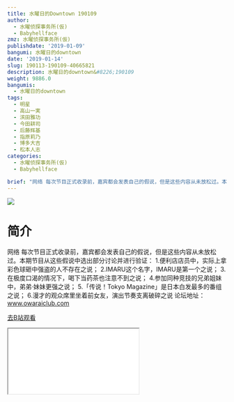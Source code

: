 ```yaml
---
title: 水曜日的Downtown 190109
author:
  - 水曜侦探事务所(仮)
  - Babyhellface
zmz: 水曜侦探事务所(仮)
publishdate: '2019-01-09'
bangumi: 水曜日的downtown
date: '2019-01-14'
slug: 190113-190109-40665821
description: 水曜日的downtown&#8226;190109
weight: 9886.0
bangumis:
  - 水曜日的downtown
tags:
  - 明星
  - 高山一実
  - 滨田雅功
  - 今田耕司
  - 后藤辉基
  - 指原莉乃
  - 博多大吉
  - 松本人志
categories:
  - 水曜侦探事务所(仮)
  - Babyhellface

brief: "网络 每次节目正式收录前，嘉宾都会发表自己的假说，但是这些内容从未放松过。本期节目从这些假说中选出部分讨论并进行验证： 1.便利店店员中，实际上拿彩色球砸中强盗的人不存在之说； 2.IMARU这个名字，IMARU是第一个之说； 3.在极度口渴的情况下，喝下当药茶也注意不到之说； 4.参加同种竞技的兄弟姐妹中，弟弟·妹妹更强之说； 5.「传说！Tokyo Magazine」是日本白发最多的番组之说； 6.漫才的观众席里坐着前女友，演出节奏支离破碎之说 论坛地址：www.owaraiclub.com"
---
```

![](https://i.imgur.com/lFcysLO.jpg)
# 简介  
网络
每次节目正式收录前，嘉宾都会发表自己的假说，但是这些内容从未放松过。本期节目从这些假说中选出部分讨论并进行验证：
1.便利店店员中，实际上拿彩色球砸中强盗的人不存在之说；
2.IMARU这个名字，IMARU是第一个之说；
3.在极度口渴的情况下，喝下当药茶也注意不到之说；
4.参加同种竞技的兄弟姐妹中，弟弟·妹妹更强之说；
5.「传说！Tokyo Magazine」是日本白发最多的番组之说；
6.漫才的观众席里坐着前女友，演出节奏支离破碎之说
论坛地址：www.owaraiclub.com  

[去B站观看](https://www.bilibili.com/video/av40665821/)
<div class ="resp-container"><iframe class="testiframe" src="//player.bilibili.com/player.html?aid=40665821"", scrolling="no", allowfullscreen="true" > </iframe></div> 

